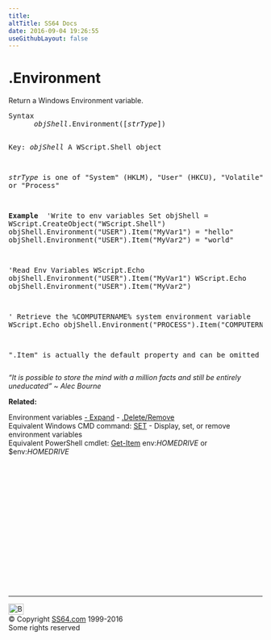 ```yaml
---
title:
altTitle: SS64 Docs
date: 2016-09-04 19:26:55
useGithubLayout: false
---
```

<!-- #BeginLibraryItem "/Library/head_vb.lbi" --><!-- #EndLibraryItem --><h1>.Environment </h1> 
<p>Return a Windows Environment variable.</p>
<pre>Syntax 
      <i>objShell</i>.Environment([<i>strType</i>]) 

Key:
   <i>objShell</i>   A WScript.Shell object 

   <i>strType</i> is one of
      "System" (HKLM),
      "User"   (HKCU),
      "Volatile" or "Process"

<b>Example
</b>
'Write to env variables
Set objShell = WScript.CreateObject("WScript.Shell")
objShell.Environment("USER").Item("MyVar1") = "hello"
objShell.Environment("USER").Item("MyVar2") = "world"

'Read Env Variables
WScript.Echo objShell.Environment("USER").Item("MyVar1")
WScript.Echo objShell.Environment("USER").Item("MyVar2") 

' Retrieve the %COMPUTERNAME% system environment variable
WScript.Echo objShell.Environment("PROCESS").Item("COMPUTERNAME") 

".Item" is actually the default property and can be omitted</pre>
<p class="quote"><i>“It is possible to store the mind with a million facts and still be entirely uneducated” ~ Alec Bourne</i></p>
<p><b>Related:</b></p>
<p><span class="body">Environment</span> variables <a href="envexpand.html">- Expand</a> - <a href="envrm.html">.Delete/Remove</a><br>
Equivalent Windows CMD command: <a href="../nt/set.html">SET</a> - Display, set, or remove environment 
variables<br>
Equivalent PowerShell cmdlet: <a href="../ps/get-item.html">Get-Item</a> <span class="code">env:<i>HOMEDRIVE</i></span> or <span class="code">$env:<i>HOMEDRIVE</i> </span></p><!-- #BeginLibraryItem "/Library/foot_vb.lbi" --><p>
<!-- VB300 -->
<ins class="adsbygoogle" style="display:inline-block;width:300px;height:250px" data-ad-client="ca-pub-6140977852749469" data-ad-slot="1683739502"></ins>
<script>
(adsbygoogle = window.adsbygoogle || []).push({});
</script></p>
<hr>
<div id="bl" class="footer"><a href="env.html#"><img src="../images/top.png" width="30" height="22" alt="Back to the Top"></a></div>
<div id="br" class="footer, tagline">© Copyright <a href="../index.html">SS64.com</a> 1999-2016<br>
Some rights reserved</div><!-- #EndLibraryItem -->

